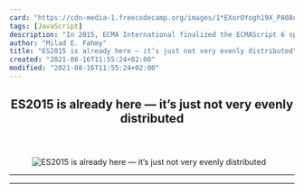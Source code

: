```yaml
---
card: "https://cdn-media-1.freecodecamp.org/images/1*EXorOYogh19X_PA08uKODQ.jpeg"
tags: [JavaScript]
description: "In 2015, ECMA International finalized the ECMAScript 6 specif"
author: "Milad E. Fahmy"
title: "ES2015 is already here — it’s just not very evenly distributed"
created: "2021-08-16T11:55:24+02:00"
modified: "2021-08-16T11:55:24+02:00"
---
```

<div class="site-wrapper">
<main id="site-main" class="site-main outer">
<div class="inner">
<article class="post-full post tag-javascript tag-software-development tag-es6 tag-programming tag-technology ">
<header class="post-full-header">
<h1 class="post-full-title">ES2015 is already here — it’s just not very evenly distributed</h1>
</header>
<figure class="post-full-image">
<picture>
<source media="(max-width: 700px)" sizes="1px" srcset="data:image/gif;base64,R0lGODlhAQABAIAAAAAAAP///yH5BAEAAAAALAAAAAABAAEAAAIBRAA7 1w">
<source media="(min-width: 701px)" sizes="(max-width: 800px) 400px,
(max-width: 1170px) 700px,
1400px" srcset="https://cdn-media-1.freecodecamp.org/images/1*EXorOYogh19X_PA08uKODQ.jpeg 300w,
https://cdn-media-1.freecodecamp.org/images/1*EXorOYogh19X_PA08uKODQ.jpeg 600w,
https://cdn-media-1.freecodecamp.org/images/1*EXorOYogh19X_PA08uKODQ.jpeg 1000w,
https://cdn-media-1.freecodecamp.org/images/1*EXorOYogh19X_PA08uKODQ.jpeg 2000w">
<img onerror="this.style.display='none'" src="https://cdn-media-1.freecodecamp.org/images/1*EXorOYogh19X_PA08uKODQ.jpeg" alt="ES2015 is already here — it’s just not very evenly distributed">
</picture>
</figure>
<section class="post-full-content">
<div class="post-content">
</div>
<hr>
<hr>
</section>
</article>
</div>
</main>
</div>
<!-- Google Tag Manager (noscript) -->
<!-- End Google Tag Manager (noscript) -->
